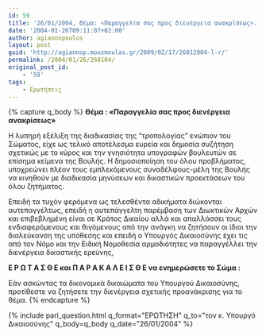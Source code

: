 ```yaml
---
id: 59
title: '26/01/2004, Θέμα: «Παραγγελία σας προς διενέργεια ανακρίσεως».'
date: '2004-01-26T09:11:07+02:00'
author: agiannopoulos
layout: post
guid: 'http://agiannop.mousmoulas.gr/2009/02/17/26012004-l-r/'
permalink: /2004/01/26/260104/
original_post_id:
    - '59'
tags:
    - Ερωτήσεις
---
```


{% capture q_body %}
**Θέμα : «Παραγγελία σας προς διενέργεια ανακρίσεως»**

Η λυπηρή εξέλιξη της διαδικασίας της “τροπολογίας” ενώπιον του Σώματος, είχε ως τελικό αποτέλεσμα ευρεία και δημοσία συζήτηση σχετικώς με το κύρος και την γνησιότητα υπογραφών βουλευτών σε επίσημα κείμενα της Βουλής. Η δημοσιοποίηση του όλου προβλήματος, υποχρεώνει πλέον τους εμπλεκόμενους συναδέλφους-μέλη της Βουλής να κινηθούν με διαδικασία μηνύσεων και δικαστικών προεκτάσεων του όλου ζητήματος.

Επειδή τα τυχόν φερόμενα ως τελεσθέντα αδικήματα διώκονται αυτεπαγγέλτως, επειδή η αυτεπάγγελτη παρέμβαση των Διωκτικών Αρχών και επιβεβλημένη είναι σε Κράτος Δικαίου αλλά και απαλλάσσει τους ενδιαφερόμενους και θιγόμενους από την ανάγκη να ζητήσουν οι ίδιοι την διαλεύκανση της υπόθεσης και επειδή ο Υπουργός Δικαιοσύνης έχει τις από τον Νόμο και την Ειδική Νομοθεσία αρμοδιότητες να παραγγέλλει την διενέργεια δικαστικής ερεύνης,

**Ε Ρ Ω Τ Α Σ Θ Ε και Π Α Ρ Α Κ Α Λ Ε Ι Σ Θ Ε να ενημερώσετε το Σώμα :**

Εάν ασκώντας τα δικονομικά δικαιώματα του Υπουργού Δικαιοσύνης, προτίθεστε να  ζητήσετε την διενέργεια σχετικής προανάκρισης για το θέμα.
{% endcapture %}

{% include parl_question.html q_format="ΕΡΩΤΗΣΗ" q_to="τον κ. Υπουργό Δικαιοσύνης" q_body=q_body q_date="26/01/2004" %}